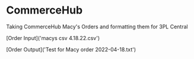 # CommerceHub
Taking CommerceHub Macy's Orders and formatting them for 3PL Central

[Order Input]('macys csv 4.18.22.csv')


[Order Output]('Test for Macy order 2022-04-18.txt')
